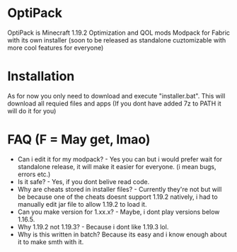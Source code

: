 # OptiPack

OptiPack is Minecraft 1.19.2 Optimization and QOL mods Modpack for Fabric with its own installer (soon to be released as standalone cuztomizable with more cool features for everyone)

# Installation

As for now you only need to download and execute "installer.bat". This will download all requied files and apps (If you dont have added 7z to PATH it will do it for you)

# FAQ (F = May get, lmao)

- Can i edit it for my modpack? -
Yes you can but i would prefer wait for standalone release, it will make it easier for everyone. (i mean bugs, errors etc.)
- Is it safe? -
Yes, if you dont belive read code.
- Why are cheats stored in installer files? -
Currently they're not but will be because one of the cheats doesnt support 1.19.2 natively, i had to manually edit jar file to allow 1.19.2 to load it.
- Can you make version for 1.xx.x? -
Maybe, i dont play versions below 1.16.5.
- Why 1.19.2 not 1.19.3? -
Because i dont like 1.19.3 lol.
- Why is this written in batch?
Because its easy and i know enough about it to make smth with it.
